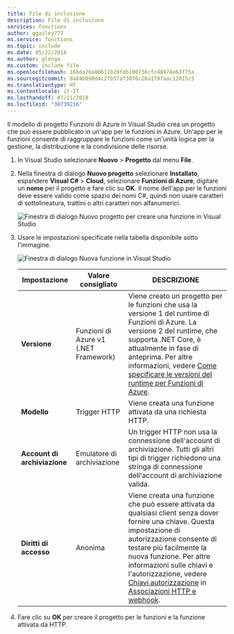 ```yaml
---
title: File di inclusione
description: File di inclusione
services: functions
author: ggailey777
ms.service: functions
ms.topic: include
ms.date: 05/22/2018
ms.author: glenga
ms.custom: include file
ms.openlocfilehash: 16bda26a80611b29fdb100736cfc48978e63f75a
ms.sourcegitcommit: 0a84b090d4c2fb57af3876c26a1f97aac12015c5
ms.translationtype: HT
ms.contentlocale: it-IT
ms.lasthandoff: 07/11/2018
ms.locfileid: "38739216"
---
```

Il modello di progetto Funzioni di Azure in Visual Studio crea un progetto che può essere pubblicato in un'app per le funzioni in Azure. Un'app per le funzioni consente di raggruppare le funzioni come un'unità logica per la gestione, la distribuzione e la condivisione delle risorse.

1. In Visual Studio selezionare **Nuovo** > **Progetto** dal menu **File**.

2. Nella finestra di dialogo **Nuovo progetto** selezionare **Installato**, espandere **Visual C#** > **Cloud**, selezionare **Funzioni di Azure**, digitare un **nome** per il progetto e fare clic su **OK**. Il nome dell'app per le funzioni deve essere valido come spazio dei nomi C#, quindi non usare caratteri di sottolineatura, trattini o altri caratteri non alfanumerici.

    ![Finestra di dialogo Nuovo progetto per creare una funzione in Visual Studio](./media/functions-vstools-create/functions-vstools-add-new-project.png)

3. Usare le impostazioni specificate nella tabella disponibile sotto l'immagine.

    ![Finestra di dialogo Nuova funzione in Visual Studio](./media/functions-vstools-create/functions-vstools-add-new-function.png) 

    | Impostazione      | Valore consigliato  | DESCRIZIONE                      |
    | ------------ |  ------- |----------------------------------------- |
    | **Versione** | Funzioni di Azure v1 <br />(.NET Framework) | Viene creato un progetto per le funzioni che usa la versione 1 del runtime di Funzioni di Azure. La versione 2 del runtime, che supporta .NET Core, è attualmente in fase di anteprima. Per altre informazioni, vedere [Come specificare le versioni del runtime per Funzioni di Azure](../articles/azure-functions/functions-versions.md).   |
    | **Modello** | Trigger HTTP | Viene creata una funzione attivata da una richiesta HTTP. |
    | **Account di archiviazione**  | Emulatore di archiviazione | Un trigger HTTP non usa la connessione dell'account di archiviazione. Tutti gli altri tipi di trigger richiedono una stringa di connessione dell'account di archiviazione valida. |
    | **Diritti di accesso** | Anonima | Viene creata una funzione che può essere attivata da qualsiasi client senza dover fornire una chiave. Questa impostazione di autorizzazione consente di testare più facilmente la nuova funzione. Per altre informazioni sulle chiavi e l'autorizzazione, vedere [Chiavi autorizzazione](../articles/azure-functions/functions-bindings-http-webhook.md#authorization-keys) in [Associazioni HTTP e webhook](../articles/azure-functions/functions-bindings-http-webhook.md). |
4. Fare clic su **OK** per creare il progetto per le funzioni e la funzione attivata da HTTP.

